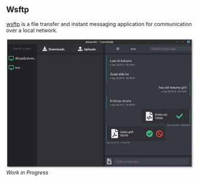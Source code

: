 ## Wsftp
[wsftp](http://github.com) is a file transfer and instant messaging application for communication over a local network.

![Image of app](https://github.com/alicanerdurmaz/wsftp-gui/blob/master/screenshot.jpeg)
*Work in Progress*
